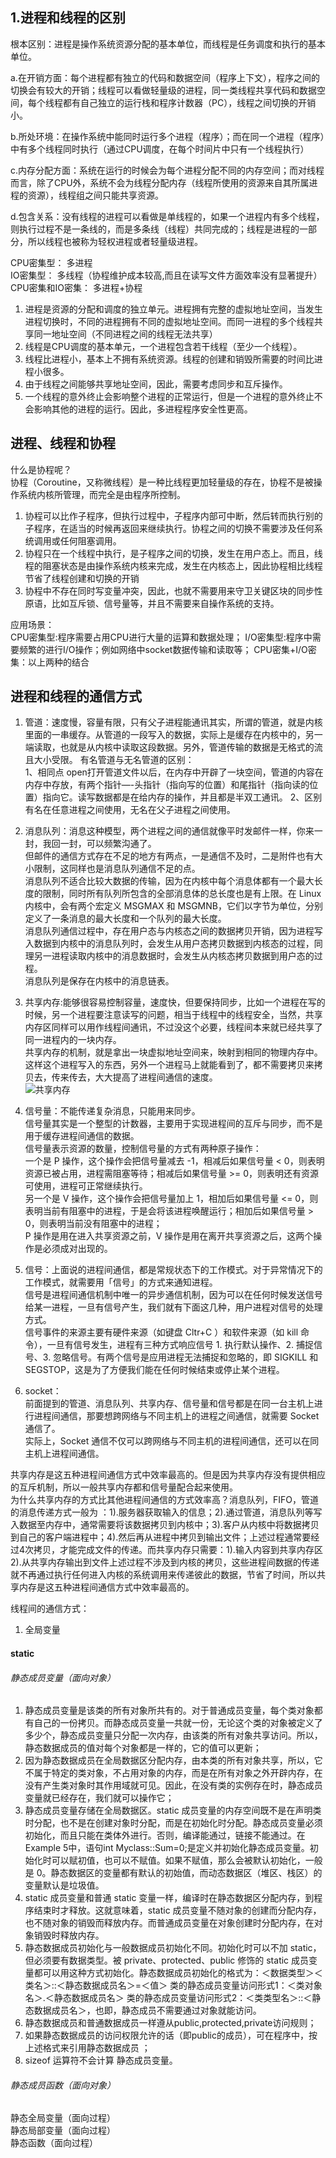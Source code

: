 ## 1.进程和线程的区别
根本区别：进程是操作系统资源分配的基本单位，而线程是任务调度和执行的基本单位。  

a.在开销方面：每个进程都有独立的代码和数据空间（程序上下文），程序之间的切换会有较大的开销；线程可以看做轻量级的进程，同一类线程共享代码和数据空间，每个线程都有自己独立的运行栈和程序计数器（PC），线程之间切换的开销小。

b.所处环境：在操作系统中能同时运行多个进程（程序）；而在同一个进程（程序）中有多个线程同时执行（通过CPU调度，在每个时间片中只有一个线程执行）

c.内存分配方面：系统在运行的时候会为每个进程分配不同的内存空间；而对线程而言，除了CPU外，系统不会为线程分配内存（线程所使用的资源来自其所属进程的资源），线程组之间只能共享资源。

d.包含关系：没有线程的进程可以看做是单线程的，如果一个进程内有多个线程，则执行过程不是一条线的，而是多条线（线程）共同完成的；线程是进程的一部分，所以线程也被称为轻权进程或者轻量级进程。


CPU密集型： 多进程  
IO密集型： 多线程（协程维护成本较高,而且在读写文件方面效率没有显著提升）  
CPU密集和IO密集： 多进程+协程  

1. 进程是资源的分配和调度的独立单元。进程拥有完整的虚拟地址空间，当发生进程切换时，不同的进程拥有不同的虚拟地址空间。而同一进程的多个线程共享同一地址空间（不同进程之间的线程无法共享）  
2. 线程是CPU调度的基本单元，一个进程包含若干线程（至少一个线程）。  
3. 线程比进程小，基本上不拥有系统资源。线程的创建和销毁所需要的时间比进程小很多。  
4. 由于线程之间能够共享地址空间，因此，需要考虑同步和互斥操作。  
5. 一个线程的意外终止会影响整个进程的正常运行，但是一个进程的意外终止不会影响其他的进程的运行。因此，多进程程序安全性更高。

## 进程、线程和协程  
什么是协程呢？  
协程（Coroutine，又称微线程）是一种比线程更加轻量级的存在，协程不是被操作系统内核所管理，而完全是由程序所控制。  
1. 协程可以比作子程序，但执行过程中，子程序内部可中断，然后转而执行别的子程序，在适当的时候再返回来继续执行。协程之间的切换不需要涉及任何系统调用或任何阻塞调用。  
2. 协程只在一个线程中执行，是子程序之间的切换，发生在用户态上。而且，线程的阻塞状态是由操作系统内核来完成，发生在内核态上，因此协程相比线程节省了线程创建和切换的开销  
3. 协程中不存在同时写变量冲突，因此，也就不需要用来守卫关键区块的同步性原语，比如互斥锁、信号量等，并且不需要来自操作系统的支持。  

应用场景：  
CPU密集型:程序需要占用CPU进行大量的运算和数据处理；
I/O密集型:程序中需要频繁的进行I/O操作；例如网络中socket数据传输和读取等；
CPU密集+I/O密集：以上两种的结合


## 进程和线程的通信方式  
1. 管道：速度慢，容量有限，只有父子进程能通讯其实，所谓的管道，就是内核里面的一串缓存。从管道的一段写入的数据，实际上是缓存在内核中的，另一端读取，也就是从内核中读取这段数据。另外，管道传输的数据是无格式的流且大小受限。
有名管道与无名管道的区别：     
1、相同点 
open打开管道文件以后，在内存中开辟了一块空间，管道的内容在内存中存放，有两个指针—-头指针（指向写的位置）和尾指针（指向读的位置）指向它。读写数据都是在给内存的操作，并且都是半双工通讯。 
2、区别 
有名在任意进程之间使用，无名在父子进程之间使用。

2. 消息队列：消息这种模型，两个进程之间的通信就像平时发邮件一样，你来一封，我回一封，可以频繁沟通了。  
但邮件的通信方式存在不足的地方有两点，一是通信不及时，二是附件也有大小限制，这同样也是消息队列通信不足的点。  
消息队列不适合比较大数据的传输，因为在内核中每个消息体都有一个最大长度的限制，同时所有队列所包含的全部消息体的总长度也是有上限。在 Linux 内核中，会有两个宏定义 MSGMAX 和 MSGMNB，它们以字节为单位，分别定义了一条消息的最大长度和一个队列的最大长度。  
消息队列通信过程中，存在用户态与内核态之间的数据拷贝开销，因为进程写入数据到内核中的消息队列时，会发生从用户态拷贝数据到内核态的过程，同理另一进程读取内核中的消息数据时，会发生从内核态拷贝数据到用户态的过程。  
消息队列是保存在内核中的消息链表。  
3. 共享内存:能够很容易控制容量，速度快，但要保持同步，比如一个进程在写的时候，另一个进程要注意读写的问题，相当于线程中的线程安全，当然，共享内存区同样可以用作线程间通讯，不过没这个必要，线程间本来就已经共享了同一进程内的一块内存。  
共享内存的机制，就是拿出一块虚拟地址空间来，映射到相同的物理内存中。这样这个进程写入的东西，另外一个进程马上就能看到了，都不需要拷贝来拷贝去，传来传去，大大提高了进程间通信的速度。    
![共享内存](https://uploadfiles.nowcoder.com/files/20200730/4215031_1596076282795_91d020b3-e2d7-4afa-9f9a-49b6edb058ee.png)
4. 信号量：不能传递复杂消息，只能用来同步。  
信号量其实是一个整型的计数器，主要用于实现进程间的互斥与同步，而不是用于缓存进程间通信的数据。  
信号量表示资源的数量，控制信号量的方式有两种原子操作：  
一个是 P 操作，这个操作会把信号量减去 -1，相减后如果信号量 < 0，则表明资源已被占用，进程需阻塞等待；相减后如果信号量 >= 0，则表明还有资源可使用，进程可正常继续执行。  
另一个是 V 操作，这个操作会把信号量加上 1，相加后如果信号量 <= 0，则表明当前有阻塞中的进程，于是会将该进程唤醒运行；相加后如果信号量 > 0，则表明当前没有阻塞中的进程；  
P 操作是用在进入共享资源之前，V 操作是用在离开共享资源之后，这两个操作是必须成对出现的。    
5. 信号：上面说的进程间通信，都是常规状态下的工作模式。对于异常情况下的工作模式，就需要用「信号」的方式来通知进程。  
信号是进程间通信机制中唯一的异步通信机制，因为可以在任何时候发送信号给某一进程，一旦有信号产生，我们就有下面这几种，用户进程对信号的处理方式。  
信号事件的来源主要有硬件来源（如键盘 Cltr+C ）和软件来源（如 kill 命令），一旦有信号发生，进程有三种方式响应信号 1. 执行默认操作、2. 捕捉信号、3. 忽略信号。有两个信号是应用进程无法捕捉和忽略的，即 SIGKILL 和 SEGSTOP，这是为了方便我们能在任何时候结束或停止某个进程。
6. socket：  
前面提到的管道、消息队列、共享内存、信号量和信号都是在同一台主机上进行进程间通信，那要想跨网络与不同主机上的进程之间通信，就需要 Socket 通信了。  
实际上，Socket 通信不仅可以跨网络与不同主机的进程间通信，还可以在同主机上进程间通信。  

共享内存是这五种进程间通信方式中效率最高的。但是因为共享内存没有提供相应的互斥机制，所以一般共享内存都和信号量配合起来使用。  
为什么共享内存的方式比其他进程间通信的方式效率高？消息队列，FIFO，管道的消息传递方式一般为 ：1).服务器获取输入的信息；2).通过管道，消息队列等写入数据至内存中，通常需要将该数据拷贝到内核中；3).客户从内核中将数据拷贝到自己的客户端进程中；4).然后再从进程中拷贝到输出文件；上述过程通常要经过4次拷贝，才能完成文件的传递。而共享内存只需要：1).输入内容到共享内存区2).从共享内存输出到文件上述过程不涉及到内核的拷贝，这些进程间数据的传递就不再通过执行任何进入内核的系统调用来传递彼此的数据，节省了时间，所以共享内存是这五种进程间通信方式中效率最高的。

线程间的通信方式：  
1. 全局变量  


#### static  
###### 静态成员变量（面向对象）  
1. 静态成员变量是该类的所有对象所共有的。对于普通成员变量，每个类对象都有自己的一份拷贝。而静态成员变量一共就一份，无论这个类的对象被定义了多少个，静态成员变量只分配一次内存，由该类的所有对象共享访问。所以，静态数据成员的值对每个对象都是一样的，它的值可以更新；
2. 因为静态数据成员在全局数据区分配内存，由本类的所有对象共享，所以，它不属于特定的类对象，不占用对象的内存，而是在所有对象之外开辟内存，在没有产生类对象时其作用域就可见。因此，在没有类的实例存在时，静态成员变量就已经存在，我们就可以操作它； 
3. 静态成员变量存储在全局数据区。static 成员变量的内存空间既不是在声明类时分配，也不是在创建对象时分配，而是在初始化时分配。静态成员变量必须初始化，而且只能在类体外进行。否则，编译能通过，链接不能通过。在Example 5中，语句int Myclass::Sum=0;是定义并初始化静态成员变量。初始化时可以赋初值，也可以不赋值。如果不赋值，那么会被默认初始化，一般是 0。静态数据区的变量都有默认的初始值，而动态数据区（堆区、栈区）的变量默认是垃圾值。
4. static 成员变量和普通 static 变量一样，编译时在静态数据区分配内存，到程序结束时才释放。这就意味着，static 成员变量不随对象的创建而分配内存，也不随对象的销毁而释放内存。而普通成员变量在对象创建时分配内存，在对象销毁时释放内存。
5. 静态数据成员初始化与一般数据成员初始化不同。初始化时可以不加 static，但必须要有数据类型。被 private、protected、public 修饰的 static 成员变量都可以用这种方式初始化。静态数据成员初始化的格式为：＜数据类型＞＜类名＞::＜静态数据成员名＞=＜值＞ 类的静态成员变量访问形式1：＜类对象名＞.＜静态数据成员名＞ 类的静态成员变量访问形式2：＜类类型名＞::＜静态数据成员名＞，也即，静态成员不需要通过对象就能访问。
6. 静态数据成员和普通数据成员一样遵从public,protected,private访问规则； 
7. 如果静态数据成员的访问权限允许的话（即public的成员），可在程序中，按上述格式来引用静态数据成员 ； 
8. sizeof 运算符不会计算 静态成员变量。

###### 静态成员函数（面向对象）  

静态全局变量（面向过程）  
静态局部变量（面向过程）  
静态函数（面向过程）  




